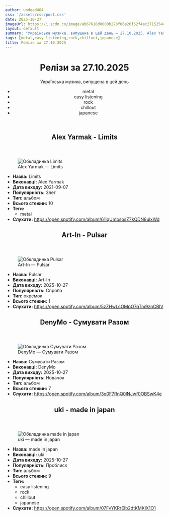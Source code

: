 ```yaml
---
author: undead404
css: '/assets/css/post.css'
date: 2025-10-27
imageUrl: https://i.scdn.co/image/ab67616d0000b273f06e26f52f4ac2715254c696
layout: default
summary: "Українська музика, випущена в цей день – 27.10.2025. Alex Yarmak, Art-In, DenyMo, uki та інші"
tags: [metal,easy listening,rock,chillout,japanese]
title: Релізи за 27.10.2025
---
```


<main class="main-content">
  <header>
    <h1>Релізи за <time datetime="2025-10-27">27.10.2025</time></h1>
    <p class="summary">Українська музика, випущена в цей день</p>
      <ul class="tags">
          <li>metal</li>
          <li>easy listening</li>
          <li>rock</li>
          <li>chillout</li>
          <li>japanese</li>
      </ul>
  </header>
  <section class="releases">
    <article class="release">
      <header>
        <h2>
          Alex Yarmak - Limits
        </h2>
      </header>
      <figure>
        <img src="https://i.scdn.co/image/ab67616d0000b273f06e26f52f4ac2715254c696" alt="Обкладинка Limits">
        <figcaption>Alex Yarmak — Limits</figcaption>
      </figure>
      <ul>
        <li><strong>Назва:</strong> Limits</li>
        <li><strong>Виконавці:</strong> Alex Yarmak</li>
        <li><strong>Дата виходу:</strong> 2021-09-07</li>
        <li><strong>Популярність:</strong> Злет</li>
        <li><strong>Тип:</strong> альбом</li>
        <li><strong>Всього стежин:</strong> 10</li>
            <li><strong>Теги:</strong>
            <ul class="tags">
                <li class="tag">metal</li>
            </ul>
            </li>
        <li><strong>Слухати:</strong> <a href="https://open.spotify.com/album/61lqUmbsosZ7kQDN8ulxWd" target="_blank">https:&#x2F;&#x2F;open.spotify.com&#x2F;album&#x2F;61lqUmbsosZ7kQDN8ulxWd</a></li>
      </ul>
    </article>
    <article class="release">
      <header>
        <h2>
          Art-In - Pulsar
        </h2>
      </header>
      <figure>
        <img src="https://i.scdn.co/image/ab67616d0000b27310b767e2e625b0246c9384a8" alt="Обкладинка Pulsar">
        <figcaption>Art-In — Pulsar</figcaption>
      </figure>
      <ul>
        <li><strong>Назва:</strong> Pulsar</li>
        <li><strong>Виконавці:</strong> Art-In</li>
        <li><strong>Дата виходу:</strong> 2025-10-27</li>
        <li><strong>Популярність:</strong> Спроба</li>
        <li><strong>Тип:</strong> окремок</li>
        <li><strong>Всього стежин:</strong> 1</li>
        <li><strong>Слухати:</strong> <a href="https://open.spotify.com/album/5zZHwLcOMpO7qTm9znCBIV" target="_blank">https:&#x2F;&#x2F;open.spotify.com&#x2F;album&#x2F;5zZHwLcOMpO7qTm9znCBIV</a></li>
      </ul>
    </article>
    <article class="release">
      <header>
        <h2>
          DenyMo - Сумувати Разом
        </h2>
      </header>
      <figure>
        <img src="https://i.scdn.co/image/ab67616d0000b27370dd577d1817b0f6f373f292" alt="Обкладинка Сумувати Разом">
        <figcaption>DenyMo — Сумувати Разом</figcaption>
      </figure>
      <ul>
        <li><strong>Назва:</strong> Сумувати Разом</li>
        <li><strong>Виконавці:</strong> DenyMo</li>
        <li><strong>Дата виходу:</strong> 2025-10-27</li>
        <li><strong>Популярність:</strong> Новачок</li>
        <li><strong>Тип:</strong> альбом</li>
        <li><strong>Всього стежин:</strong> 7</li>
        <li><strong>Слухати:</strong> <a href="https://open.spotify.com/album/3o0F7RnQ0lNJwf0OBSwK4e" target="_blank">https:&#x2F;&#x2F;open.spotify.com&#x2F;album&#x2F;3o0F7RnQ0lNJwf0OBSwK4e</a></li>
      </ul>
    </article>
    <article class="release">
      <header>
        <h2>
          uki - made in japan
        </h2>
      </header>
      <figure>
        <img src="https://i.scdn.co/image/ab67616d0000b2730175866eed7b3a9834b6794e" alt="Обкладинка made in japan">
        <figcaption>uki — made in japan</figcaption>
      </figure>
      <ul>
        <li><strong>Назва:</strong> made in japan</li>
        <li><strong>Виконавці:</strong> uki</li>
        <li><strong>Дата виходу:</strong> 2025-10-27</li>
        <li><strong>Популярність:</strong> Проблиск</li>
        <li><strong>Тип:</strong> альбом</li>
        <li><strong>Всього стежин:</strong> 9</li>
            <li><strong>Теги:</strong>
            <ul class="tags">
                <li class="tag">easy listening</li>
                <li class="tag">rock</li>
                <li class="tag">chillout</li>
                <li class="tag">japanese</li>
            </ul>
            </li>
        <li><strong>Слухати:</strong> <a href="https://open.spotify.com/album/07FvYKRrEIb2dtKMKlX1O1" target="_blank">https:&#x2F;&#x2F;open.spotify.com&#x2F;album&#x2F;07FvYKRrEIb2dtKMKlX1O1</a></li>
      </ul>
    </article>
  </section>
</main>